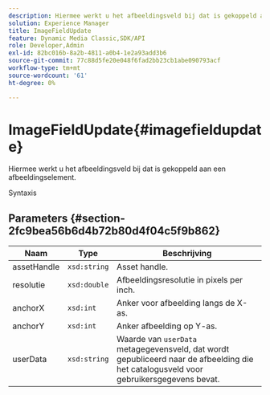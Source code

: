 ```yaml
---
description: Hiermee werkt u het afbeeldingsveld bij dat is gekoppeld aan een afbeeldingselement.
solution: Experience Manager
title: ImageFieldUpdate
feature: Dynamic Media Classic,SDK/API
role: Developer,Admin
exl-id: 82bc016b-8a2b-4811-a0b4-1e2a93add3b6
source-git-commit: 77c88d5fe20e048f6fad2bb23cb1abe090793acf
workflow-type: tm+mt
source-wordcount: '61'
ht-degree: 0%

---
```


# ImageFieldUpdate{#imagefieldupdate}

Hiermee werkt u het afbeeldingsveld bij dat is gekoppeld aan een afbeeldingselement.

Syntaxis

## Parameters {#section-2fc9bea56b6d4b72b80d4f04c5f9b862}

| Naam | Type | Beschrijving |
|---|---|---|
| assetHandle | `xsd:string` | Asset handle. |
| resolutie | `xsd:double` | Afbeeldingsresolutie in pixels per inch. |
| anchorX | `xsd:int` | Anker voor afbeelding langs de X-as. |
| anchorY | `xsd:int` | Anker afbeelding op Y-as. |
| userData | `xsd:string` | Waarde van `userData` metagegevensveld, dat wordt gepubliceerd naar de afbeelding die het catalogusveld voor gebruikersgegevens bevat. |
